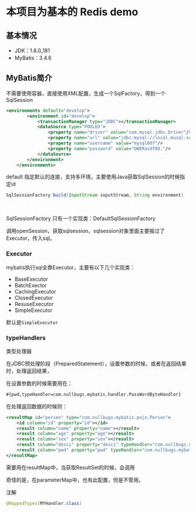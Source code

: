 # 本项目为基本的 Redis demo

## 基本情况

* JDK：1.8.0_181
* MyBatis：3.4.6

## MyBatis简介

不需要使用容器，直接使用XML配置，生成一个SqlFactory，得到一个SqlSession

```xml
<environments default="develop">
        <environment id="develop">
            <transactionManager type="JDBC"></transactionManager>
            <dataSource type="POOLED">
                <property name="driver" value="com.mysql.jdbc.Driver"/>
                <property name="url" value="jdbc:mysql://local.musql.server/mybatis"/>
                <property name="username" value="mysql007"/>
                <property name="password" value="QWERasdf00."/>
            </dataSource>
        </environment>
    </environments>
```

default 指定默认的连接，支持多环境，主要使用Java获取SqlSession的时候指定id

```java
SqlSessionFactory build(InputStream inputStream, String environment)
```

​	

SqlSessionFactory 只有一个实现类：DefaultSqlSessionFactory

调用openSession，获取sqlsession，sqlsession对象里面主要报过了Executor，传入sql。

### Executor

mybatis执行sql全靠Executor，主要有以下几个实现类：

* BaseExecutor
* BatchExector
* CachingExecutor
* ClosedExecutor
* ResuseExecutor
* SimpleExecutor

默认是`SimpleExecutor`

### typeHandlers

类型处理器

在JDBC预处理阶段（PreparedStatement），设置参数的时候，或者在返回结果时，处理返回结果，

在设置参数的时候需要用在：

```xml
#{pwd,typeHandler=com.nullbugs.mybatis.handler.PassWordByteHandler}
```

在处理返回数据的时候则：

```xml
<resultMap id="person" type="com.nullbugs.mybatis.pojo.Person">
    <id column="id" property="id"></id>
    <result column="name" property="name"></result>
    <result column="age" property="age"></result>
    <result column="sex" property="sex"></result>
    <result column="desci" property="desci" typeHandler="com.nullbugs.mybatis.handler.JsonHandler"></result>
    <result column="pwd" property="pwd" typeHandler="com.nullbugs.mybatis.handler.PassWordByteHandler"></result>
</resultMap>
```

需要用在resultMap中，当获取ResultSet的时候，会调用



奇怪的是，在parameterMap中，也有此配置，但是不管用。

注解

```java
@MappedTypes(MYHandler.class)
```







